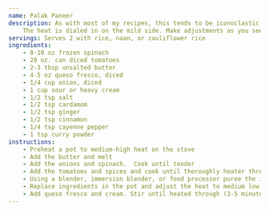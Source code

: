 ```yaml
---
name: Palak Paneer
description: As with most of my recipes, this tends to be iconoclastic, but is still satisfying.  
    The heat is dialed in on the mild side. Make adjustments as you see fit.
servings: Serves 2 with rice, naan, or cauliflower rice
ingredients:
    - 8-10 oz frozen spinach
    - 28 oz. can diced tomatoes
    - 2-3 tbsp unsalted butter
    - 4-5 oz queso fresco, diced
    - 1/4 cup onion, diced
    - 1 cup sour or heavy cream
    - 1/2 tsp salt
    - 1/2 tsp cardamom
    - 1/2 tsp ginger
    - 1/2 tsp cinnamon
    - 1/4 tsp cayenne pepper
    - 1 tsp curry powder
instructions:
    - Preheat a pot to medium-high heat on the stove
    - Add the butter and melt
    - Add the onions and spinach.  Cook until tender
    - Add the tomatoes and spices and cook until thoroughly heater through
    - Using a blender, immersion blender, or food processor puree the ingredients until smooth
    - Replace ingredients in the pot and adjust the heat to medium low
    - Add queso fresco and cream. Stir until heated through (3-5 minutes).  The cheese should not melt
---
```

